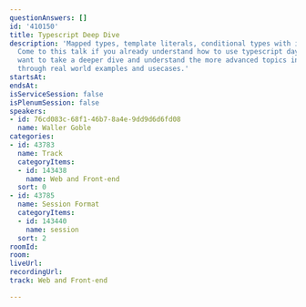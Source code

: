 ```yaml
---
questionAnswers: []
id: '410150'
title: Typescript Deep Dive
description: 'Mapped types, template literals, conditional types with infer: oh my!
  Come to this talk if you already understand how to use typescript day to day, but
  want to take a deeper dive and understand the more advanced topics in Typescript
  through real world examples and usecases.'
startsAt: 
endsAt: 
isServiceSession: false
isPlenumSession: false
speakers:
- id: 76cd083c-68f1-46b7-8a4e-9dd9d6d6fd08
  name: Waller Goble
categories:
- id: 43783
  name: Track
  categoryItems:
  - id: 143438
    name: Web and Front-end
  sort: 0
- id: 43785
  name: Session Format
  categoryItems:
  - id: 143440
    name: session
  sort: 2
roomId: 
room: 
liveUrl: 
recordingUrl: 
track: Web and Front-end

---
```

